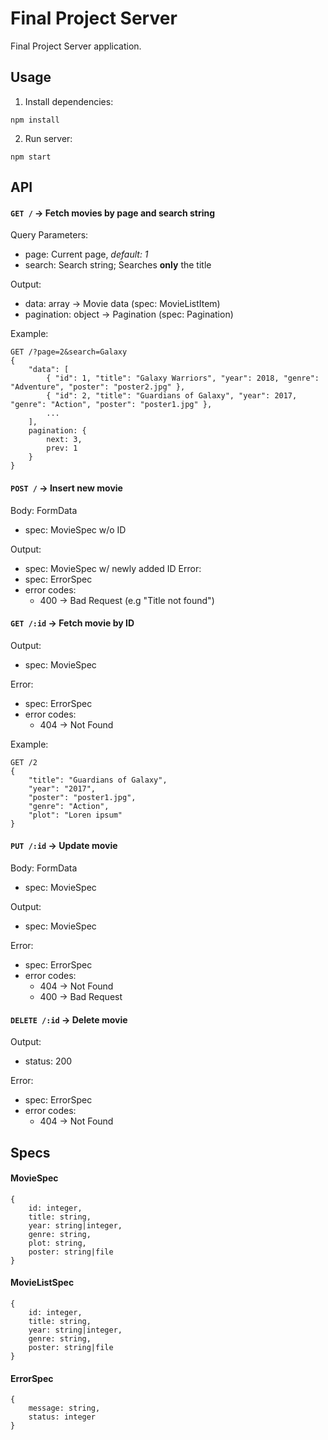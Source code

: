 # Final Project Server

Final Project Server application.

## Usage
1. Install dependencies:
```
npm install
```

2. Run server:
```
npm start
```

## API

#### `GET /` -> Fetch movies by page and search string

Query Parameters:

* page: Current page, *default: 1*
* search: Search string; Searches **only** the title

Output:

* data: array -> Movie data (spec: MovieListItem)
* pagination: object -> Pagination (spec: Pagination)

Example:

```
GET /?page=2&search=Galaxy
{
    "data": [
        { "id": 1, "title": "Galaxy Warriors", "year": 2018, "genre": "Adventure", "poster": "poster2.jpg" },
        { "id": 2, "title": "Guardians of Galaxy", "year": 2017, "genre": "Action", "poster": "poster1.jpg" },
        ...
    ],
    pagination: {
        next: 3,
        prev: 1
    }
}
```

#### `POST /` -> Insert new movie

Body: FormData
* spec: MovieSpec w/o ID

Output:
* spec: MovieSpec w/ newly added ID
Error:
* spec: ErrorSpec
* error codes:
    * 400 -> Bad Request (e.g "Title not found")

#### `GET /:id` -> Fetch movie by ID

Output:
* spec: MovieSpec

Error:
* spec: ErrorSpec
* error codes:
    * 404 -> Not Found

Example:

```
GET /2
{
    "title": "Guardians of Galaxy",
    "year": "2017",
    "poster": "poster1.jpg",
    "genre": "Action",
    "plot": "Loren ipsum"
}
```

#### `PUT /:id` -> Update movie

Body: FormData
* spec: MovieSpec

Output:
* spec: MovieSpec

Error:
* spec: ErrorSpec
* error codes:
    * 404 -> Not Found
    * 400 -> Bad Request

#### `DELETE /:id` -> Delete movie

Output:
* status: 200

Error:
* spec: ErrorSpec
* error codes:
    * 404 -> Not Found

## Specs

#### MovieSpec

```
{
    id: integer,
    title: string,
    year: string|integer,
    genre: string,
    plot: string,
    poster: string|file
}
```

#### MovieListSpec

```
{
    id: integer,
    title: string,
    year: string|integer,
    genre: string,
    poster: string|file
}
```

#### ErrorSpec

```
{
    message: string,
    status: integer
}
```
